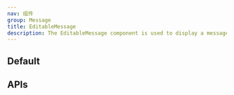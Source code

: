 ```yaml
---
nav: 组件
group: Message
title: EditableMessage
description: The EditableMessage component is used to display a message that can be edited by the user. It consists of a Markdown component and an optional modal for editing the message. When the user clicks on the message, it enters editing mode and displays an input field for editing the message.
---
```


## Default

<code src="./demos/index.tsx" nopadding></code>

## APIs

<API></API>
